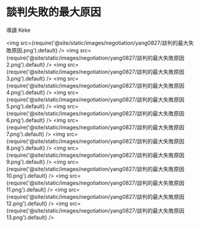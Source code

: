 # 談判失敗的最大原因
導讀 Keke

<img src={require('@site/static/images/negotiation/yang0827/談判的最大失敗原因.png').default} />
<img src={require('@site/static/images/negotiation/yang0827/談判的最大失敗原因2.png').default} />
<img src={require('@site/static/images/negotiation/yang0827/談判的最大失敗原因3.png').default} />
<img src={require('@site/static/images/negotiation/yang0827/談判的最大失敗原因4.png').default} />
<img src={require('@site/static/images/negotiation/yang0827/談判的最大失敗原因5.png').default} />
<img src={require('@site/static/images/negotiation/yang0827/談判的最大失敗原因6.png').default} />
<img src={require('@site/static/images/negotiation/yang0827/談判的最大失敗原因7.png').default} />
<img src={require('@site/static/images/negotiation/yang0827/談判的最大失敗原因8.png').default} />
<img src={require('@site/static/images/negotiation/yang0827/談判的最大失敗原因9.png').default} />
<img src={require('@site/static/images/negotiation/yang0827/談判的最大失敗原因10.png').default} />
<img src={require('@site/static/images/negotiation/yang0827/談判的最大失敗原因11.png').default} />
<img src={require('@site/static/images/negotiation/yang0827/談判的最大失敗原因12.png').default} />
<img src={require('@site/static/images/negotiation/yang0827/談判的最大失敗原因13.png').default} />